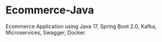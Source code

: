 # Ecommerce-Java
Ecommerce Application using Java 17, Spring Boot 2.0, Kafka, Microservices, Swagger, Docker.

